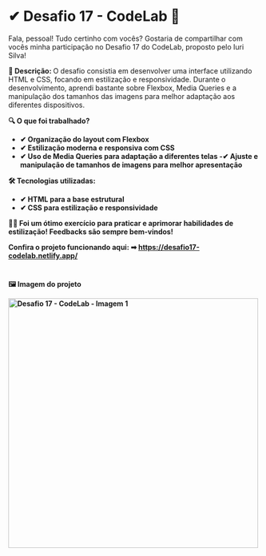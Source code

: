 # ✔ Desafio 17 - CodeLab 🎨

Fala, pessoal! Tudo certinho com vocês?
Gostaria de compartilhar com vocês minha participação no Desafio 17 do CodeLab, proposto pelo Iuri Silva!

<b> 📍 Descrição: </b>
O desafio consistia em desenvolver uma interface utilizando HTML e CSS, focando em estilização e responsividade. Durante o desenvolvimento, aprendi bastante sobre Flexbox, Media Queries e a manipulação dos tamanhos das imagens para melhor adaptação aos diferentes dispositivos.

<b> 🔍 O que foi trabalhado? <b>
- ✔ Organização do layout com Flexbox
- ✔ Estilização moderna e responsiva com CSS
- ✔ Uso de Media Queries para adaptação a diferentes telas
-✔ Ajuste e manipulação de tamanhos de imagens para melhor apresentação

<b> 🛠️ Tecnologias utilizadas: <b>
- ✔ HTML para a base estrutural
- ✔ CSS para estilização e responsividade

👨‍💻 Foi um ótimo exercício para praticar e aprimorar habilidades de estilização!
Feedbacks são sempre bem-vindos!

Confira o projeto funcionando aqui:
➡ https://desafio17-codelab.netlify.app/

# 
<b> 🖼 Imagem do projeto </b> 

<div>
     <img src="https://i.imgur.com/Eaai09H.jpeg" alt=" Desafio 17 - CodeLab - Imagem 1" width="500">
</div>

